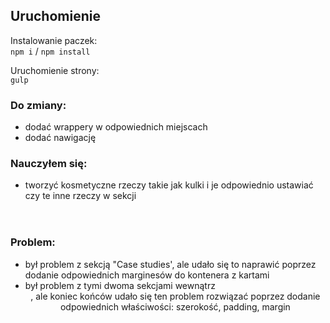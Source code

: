 ## Uruchomienie
Instalowanie paczek:  
`npm i` / `npm install`  

Uruchomienie strony:  
`gulp`


### Do zmiany:
- dodać wrappery w odpowiednich miejscach
- dodać nawigację

### Nauczyłem się:
- tworzyć kosmetyczne rzeczy takie jak kulki i je odpowiednio ustawiać czy te inne rzeczy w sekcji <header>

### Problem:
- był problem z sekcją "Case studies', ale udało się to naprawić poprzez dodanie odpowiednich marginesów do kontenera z kartami
- był problem z tymi dwoma sekcjami wewnątrz <header>, ale koniec końców udało się ten problem rozwiązać poprzez dodanie odpowiednich właściwości: szerokość, padding, margin

